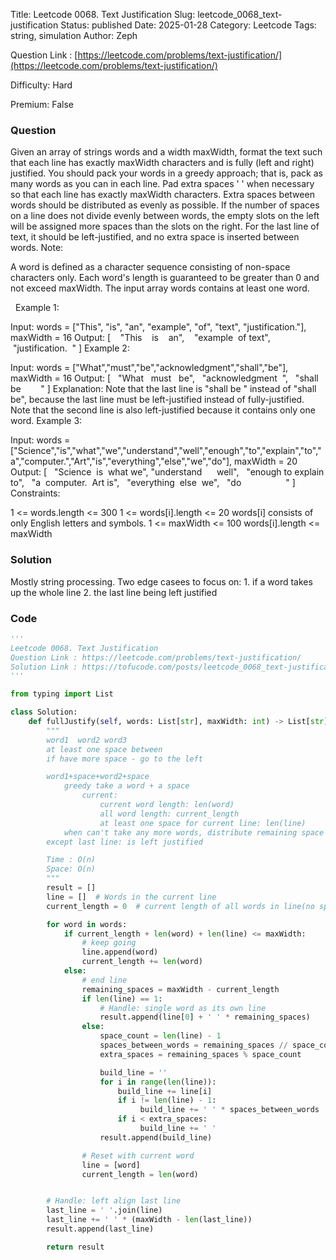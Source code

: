 Title: Leetcode 0068. Text Justification
Slug: leetcode_0068_text-justification
Status: published
Date: 2025-01-28
Category: Leetcode
Tags: string, simulation
Author: Zeph

Question Link : [https://leetcode.com/problems/text-justification/](https://leetcode.com/problems/text-justification/)

Difficulty: Hard

Premium: False

### Question
Given an array of strings words and a width maxWidth, format the text such that each line has exactly maxWidth characters and is fully (left and right) justified.
You should pack your words in a greedy approach; that is, pack as many words as you can in each line. Pad extra spaces ' ' when necessary so that each line has exactly maxWidth characters.
Extra spaces between words should be distributed as evenly as possible. If the number of spaces on a line does not divide evenly between words, the empty slots on the left will be assigned more spaces than the slots on the right.
For the last line of text, it should be left-justified, and no extra space is inserted between words.
Note:

A word is defined as a character sequence consisting of non-space characters only.
Each word's length is guaranteed to be greater than 0 and not exceed maxWidth.
The input array words contains at least one word.

 
Example 1:

Input: words = ["This", "is", "an", "example", "of", "text", "justification."], maxWidth = 16
Output:
[
   "This    is    an",
   "example  of text",
   "justification.  "
]
Example 2:

Input: words = ["What","must","be","acknowledgment","shall","be"], maxWidth = 16
Output:
[
  "What   must   be",
  "acknowledgment  ",
  "shall be        "
]
Explanation: Note that the last line is "shall be    " instead of "shall     be", because the last line must be left-justified instead of fully-justified.
Note that the second line is also left-justified because it contains only one word.
Example 3:

Input: words = ["Science","is","what","we","understand","well","enough","to","explain","to","a","computer.","Art","is","everything","else","we","do"], maxWidth = 20
Output:
[
  "Science  is  what we",
  "understand      well",
  "enough to explain to",
  "a  computer.  Art is",
  "everything  else  we",
  "do                  "
]
 
Constraints:

1 <= words.length <= 300
1 <= words[i].length <= 20
words[i] consists of only English letters and symbols.
1 <= maxWidth <= 100
words[i].length <= maxWidth

### Solution

Mostly string processing. Two edge casees to focus on: 1. if a word takes up the whole line 2. the last line being left justified

### Code
```python
'''
Leetcode 0068. Text Justification
Question Link : https://leetcode.com/problems/text-justification/
Solution Link : https://tofucode.com/posts/leetcode_0068_text-justification.html
'''

from typing import List

class Solution:
    def fullJustify(self, words: List[str], maxWidth: int) -> List[str]:
        """
        word1  word2 word3
        at least one space between
        if have more space - go to the left

        word1+space+word2+space
            greedy take a word + a space
                current:
                    current word length: len(word)
                    all word length: current_length
                    at least one space for current line: len(line)
            when can't take any more words, distribute remaining space from front
        except last line: is left justified

        Time : O(n)
        Space: O(n)
        """
        result = []
        line = []  # Words in the current line
        current_length = 0  # current length of all words in line(no spaces)

        for word in words:
            if current_length + len(word) + len(line) <= maxWidth:
                # keep going
                line.append(word)
                current_length += len(word)
            else:
                # end line
                remaining_spaces = maxWidth - current_length
                if len(line) == 1:
                    # Handle: single word as its own line
                    result.append(line[0] + ' ' * remaining_spaces)
                else:
                    space_count = len(line) - 1
                    spaces_between_words = remaining_spaces // space_count
                    extra_spaces = remaining_spaces % space_count

                    build_line = ''
                    for i in range(len(line)):
                        build_line += line[i]
                        if i != len(line) - 1:
                             build_line += ' ' * spaces_between_words
                        if i < extra_spaces:
                             build_line += ' '
                    result.append(build_line)

                # Reset with current word
                line = [word]
                current_length = len(word)


        # Handle: left align last line
        last_line = ' '.join(line)
        last_line += ' ' * (maxWidth - len(last_line))
        result.append(last_line)

        return result

```

